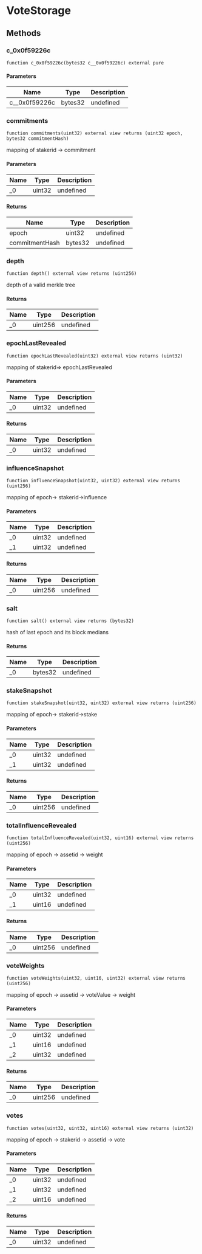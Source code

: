 # VoteStorage









## Methods

### c_0x0f59226c

```solidity
function c_0x0f59226c(bytes32 c__0x0f59226c) external pure
```





#### Parameters

| Name | Type | Description |
|---|---|---|
| c__0x0f59226c | bytes32 | undefined

### commitments

```solidity
function commitments(uint32) external view returns (uint32 epoch, bytes32 commitmentHash)
```

mapping of stakerid -&gt; commitment



#### Parameters

| Name | Type | Description |
|---|---|---|
| _0 | uint32 | undefined

#### Returns

| Name | Type | Description |
|---|---|---|
| epoch | uint32 | undefined
| commitmentHash | bytes32 | undefined

### depth

```solidity
function depth() external view returns (uint256)
```

depth of a valid merkle tree




#### Returns

| Name | Type | Description |
|---|---|---|
| _0 | uint256 | undefined

### epochLastRevealed

```solidity
function epochLastRevealed(uint32) external view returns (uint32)
```

mapping of stakerid=&gt; epochLastRevealed



#### Parameters

| Name | Type | Description |
|---|---|---|
| _0 | uint32 | undefined

#### Returns

| Name | Type | Description |
|---|---|---|
| _0 | uint32 | undefined

### influenceSnapshot

```solidity
function influenceSnapshot(uint32, uint32) external view returns (uint256)
```

mapping of epoch-&gt; stakerid-&gt;influence



#### Parameters

| Name | Type | Description |
|---|---|---|
| _0 | uint32 | undefined
| _1 | uint32 | undefined

#### Returns

| Name | Type | Description |
|---|---|---|
| _0 | uint256 | undefined

### salt

```solidity
function salt() external view returns (bytes32)
```

hash of last epoch and its block medians




#### Returns

| Name | Type | Description |
|---|---|---|
| _0 | bytes32 | undefined

### stakeSnapshot

```solidity
function stakeSnapshot(uint32, uint32) external view returns (uint256)
```

mapping of epoch-&gt; stakerid-&gt;stake



#### Parameters

| Name | Type | Description |
|---|---|---|
| _0 | uint32 | undefined
| _1 | uint32 | undefined

#### Returns

| Name | Type | Description |
|---|---|---|
| _0 | uint256 | undefined

### totalInfluenceRevealed

```solidity
function totalInfluenceRevealed(uint32, uint16) external view returns (uint256)
```

mapping of epoch -&gt; assetid -&gt; weight



#### Parameters

| Name | Type | Description |
|---|---|---|
| _0 | uint32 | undefined
| _1 | uint16 | undefined

#### Returns

| Name | Type | Description |
|---|---|---|
| _0 | uint256 | undefined

### voteWeights

```solidity
function voteWeights(uint32, uint16, uint32) external view returns (uint256)
```

mapping of epoch -&gt; assetid -&gt; voteValue -&gt; weight



#### Parameters

| Name | Type | Description |
|---|---|---|
| _0 | uint32 | undefined
| _1 | uint16 | undefined
| _2 | uint32 | undefined

#### Returns

| Name | Type | Description |
|---|---|---|
| _0 | uint256 | undefined

### votes

```solidity
function votes(uint32, uint32, uint16) external view returns (uint32)
```

mapping of epoch -&gt; stakerid -&gt; assetid -&gt; vote



#### Parameters

| Name | Type | Description |
|---|---|---|
| _0 | uint32 | undefined
| _1 | uint32 | undefined
| _2 | uint16 | undefined

#### Returns

| Name | Type | Description |
|---|---|---|
| _0 | uint32 | undefined




